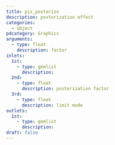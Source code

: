 ```yaml
---
title: pix_posterize
description: posterization effect
categories:
  - object
pdcategory: Graphics
arguments:
  - type: float
    description: factor
inlets:
  1st:
    - type: gemlist
      description:
  2nd:
    - type: float
      description: posterization factor
  3rd:
    - type: float
      description: limit mode
outlets:
  1st:
    - type: gemlist
      description:
draft: false
---
```

